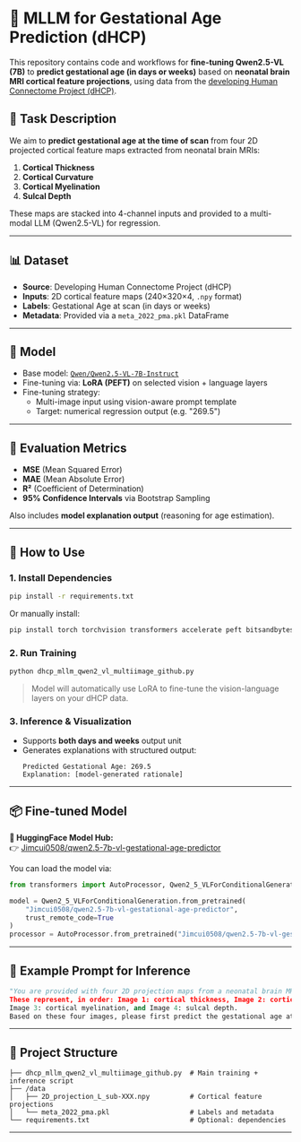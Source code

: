 
# 🧠 MLLM for Gestational Age Prediction (dHCP)

This repository contains code and workflows for **fine-tuning Qwen2.5-VL (7B)** to **predict gestational age (in days or weeks)** based on **neonatal brain MRI cortical feature projections**, using data from the [developing Human Connectome Project (dHCP)](http://www.developingconnectome.org/project/).

## 🔬 Task Description

We aim to **predict gestational age at the time of scan** from four 2D projected cortical feature maps extracted from neonatal brain MRIs:

1. **Cortical Thickness**
2. **Cortical Curvature**
3. **Cortical Myelination**
4. **Sulcal Depth**

These maps are stacked into 4-channel inputs and provided to a multi-modal LLM (Qwen2.5-VL) for regression.

---

## 📊 Dataset

- **Source**: Developing Human Connectome Project (dHCP)
- **Inputs**: 2D cortical feature maps (240×320×4, `.npy` format)
- **Labels**: Gestational Age at scan (in days or weeks)
- **Metadata**: Provided via a `meta_2022_pma.pkl` DataFrame

---

## 🧩 Model

- Base model: [`Qwen/Qwen2.5-VL-7B-Instruct`](https://huggingface.co/Qwen/Qwen2.5-VL-7B-Instruct)
- Fine-tuning via: **LoRA (PEFT)** on selected vision + language layers
- Fine-tuning strategy:
  - Multi-image input using vision-aware prompt template
  - Target: numerical regression output (e.g. "269.5")

---

## 🧪 Evaluation Metrics

- **MSE** (Mean Squared Error)
- **MAE** (Mean Absolute Error)
- **R²** (Coefficient of Determination)
- **95% Confidence Intervals** via Bootstrap Sampling

Also includes **model explanation output** (reasoning for age estimation).

---

## 🚀 How to Use

### 1. Install Dependencies

```bash
pip install -r requirements.txt
```

Or manually install:

```bash
pip install torch torchvision transformers accelerate peft bitsandbytes sentencepiece tiktoken scikit-image imageio SimpleITK seaborn qwen-vl-utils[decord]
```

### 2. Run Training

```python
python dhcp_mllm_qwen2_vl_multiimage_github.py
```

> Model will automatically use LoRA to fine-tune the vision-language layers on your dHCP data.

### 3. Inference & Visualization

- Supports **both days and weeks** output unit
- Generates explanations with structured output:
  ```
  Predicted Gestational Age: 269.5
  Explanation: [model-generated rationale]
  ```

---

## 📦 Fine-tuned Model

**📍 HuggingFace Model Hub:**  
👉 [Jimcui0508/qwen2.5-7b-vl-gestational-age-predictor](https://huggingface.co/Jimcui0508/qwen2.5-7b-vl-gestational-age-predictor)

You can load the model via:

```python
from transformers import AutoProcessor, Qwen2_5_VLForConditionalGeneration

model = Qwen2_5_VLForConditionalGeneration.from_pretrained(
    "Jimcui0508/qwen2.5-7b-vl-gestational-age-predictor",
    trust_remote_code=True
)
processor = AutoProcessor.from_pretrained("Jimcui0508/qwen2.5-7b-vl-gestational-age-predictor", trust_remote_code=True)
```

---

## 🧠 Example Prompt for Inference

```python
"You are provided with four 2D projection maps from a neonatal brain MRI scan. 
These represent, in order: Image 1: cortical thickness, Image 2: cortical curvature, 
Image 3: cortical myelination, and Image 4: sulcal depth. 
Based on these four images, please first predict the gestational age at the time of the scan (in days or weeks)."
```

---

## 📁 Project Structure

```
├── dhcp_mllm_qwen2_vl_multiimage_github.py  # Main training + inference script
├── /data
│   ├── 2D_projection_L_sub-XXX.npy          # Cortical feature projections
│   └── meta_2022_pma.pkl                    # Labels and metadata
└── requirements.txt                         # Optional: dependencies
```

---


